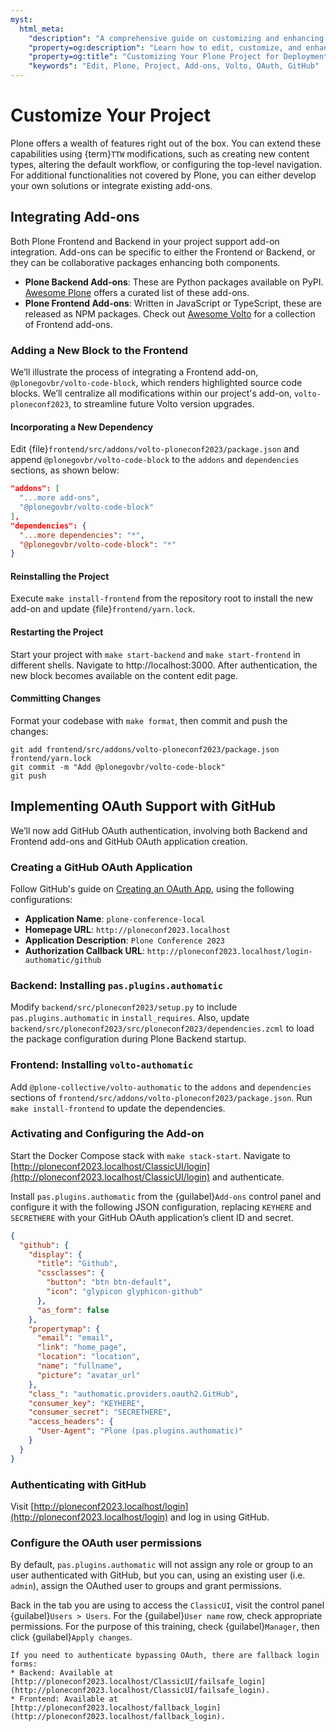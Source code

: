 ```yaml
---
myst:
  html_meta:
    "description": "A comprehensive guide on customizing and enhancing your Plone project for deployment."
    "property=og:description": "Learn how to edit, customize, and enhance your Plone project for optimal deployment."
    "property=og:title": "Customizing Your Plone Project for Deployment"
    "keywords": "Edit, Plone, Project, Add-ons, Volto, OAuth, GitHub"
---
```


# Customize Your Project

Plone offers a wealth of features right out of the box. You can extend these capabilities using {term}`TTW` modifications, such as creating new content types, altering the default workflow, or configuring the top-level navigation. For additional functionalities not covered by Plone, you can either develop your own solutions or integrate existing add-ons.

## Integrating Add-ons

Both Plone Frontend and Backend in your project support add-on integration. Add-ons can be specific to either the Frontend or Backend, or they can be collaborative packages enhancing both components.

- **Plone Backend Add-ons**: These are Python packages available on PyPI. [Awesome Plone](https://github.com/collective/awesome-plone) offers a curated list of these add-ons.
- **Plone Frontend Add-ons**: Written in JavaScript or TypeScript, these are released as NPM packages. Check out [Awesome Volto](https://github.com/collective/awesome-volto) for a collection of Frontend add-ons.

### Adding a New Block to the Frontend

We’ll illustrate the process of integrating a Frontend add-on, `@plonegovbr/volto-code-block`, which renders highlighted source code blocks. We’ll centralize all modifications within our project's add-on, `volto-ploneconf2023`, to streamline future Volto version upgrades.

#### Incorporating a New Dependency

Edit {file}`frontend/src/addons/volto-ploneconf2023/package.json` and append `@plonegovbr/volto-code-block` to the `addons` and `dependencies` sections, as shown below:

```json
"addons": [
  "...more add-ons",
  "@plonegovbr/volto-code-block"
],
"dependencies": {
  "...more dependencies": "*",
  "@plonegovbr/volto-code-block": "*"
}
```

#### Reinstalling the Project

Execute `make install-frontend` from the repository root to install the new add-on and update {file}`frontend/yarn.lock`.

#### Restarting the Project

Start your project with `make start-backend` and `make start-frontend` in different shells.
Navigate to http://localhost:3000.
After authentication, the new block becomes available on the content edit page.

#### Committing Changes

Format your codebase with `make format`, then commit and push the changes:

```shell
git add frontend/src/addons/volto-ploneconf2023/package.json frontend/yarn.lock
git commit -m "Add @plonegovbr/volto-code-block"
git push
```

## Implementing OAuth Support with GitHub

We’ll now add GitHub OAuth authentication, involving both Backend and Frontend add-ons and GitHub OAuth application creation.

### Creating a GitHub OAuth Application

Follow GitHub's guide on [Creating an OAuth App](https://docs.github.com/en/apps/oauth-apps/building-oauth-apps/creating-an-oauth-app), using the following configurations:

- **Application Name**: `plone-conference-local`
- **Homepage URL**: `http://ploneconf2023.localhost`
- **Application Description**: `Plone Conference 2023`
- **Authorization Callback URL**: `http://ploneconf2023.localhost/login-authomatic/github`

### Backend: Installing `pas.plugins.authomatic`

Modify `backend/src/ploneconf2023/setup.py` to include `pas.plugins.authomatic` in `install_requires`. Also, update `backend/src/ploneconf2023/src/ploneconf2023/dependencies.zcml` to load the package configuration during Plone Backend startup.

### Frontend: Installing `volto-authomatic`

Add `@plone-collective/volto-authomatic` to the `addons` and `dependencies` sections of `frontend/src/addons/volto-ploneconf2023/package.json`. Run `make install-frontend` to update the dependencies.

### Activating and Configuring the Add-on

Start the Docker Compose stack with `make stack-start`. Navigate to [http://ploneconf2023.localhost/ClassicUI/login](http://ploneconf2023.localhost/ClassicUI/login) and authenticate.

Install `pas.plugins.authomatic` from the {guilabel}`Add-ons` control panel and configure it with the following JSON configuration, replacing `KEYHERE` and `SECRETHERE` with your GitHub OAuth application’s client ID and secret.

```json
{
  "github": {
    "display": {
      "title": "Github",
      "cssclasses": {
        "button": "btn btn-default",
        "icon": "glypicon glyphicon-github"
      },
      "as_form": false
    },
    "propertymap": {
      "email": "email",
      "link": "home_page",
      "location": "location",
      "name": "fullname",
      "picture": "avatar_url"
    },
    "class_": "authomatic.providers.oauth2.GitHub",
    "consumer_key": "KEYHERE",
    "consumer_secret": "SECRETHERE",
    "access_headers": {
      "User-Agent": "Plone (pas.plugins.authomatic)"
    }
  }
}
```

### Authenticating with GitHub

Visit [http://ploneconf2023.localhost/login](http://ploneconf2023.localhost/login) and log in using GitHub.

### Configure the OAuth user permissions

By default, `pas.plugins.authomatic` will not assign any role or group to an user authenticated with GitHub, but you can, using an existing user (i.e. `admin`), assign the OAuthed user to groups and grant permissions.

Back in the tab you are using to access the `ClassicUI`, visit the control panel {guilabel}`Users > Users`.
For the {guilabel}`User name` row, check appropriate permissions.
For the purpose of this training, check {guilabel}`Manager`, then click {guilabel}`Apply changes`.

```{warning}
If you need to authenticate bypassing OAuth, there are fallback login forms:
* Backend: Available at [http://ploneconf2023.localhost/ClassicUI/failsafe_login](http://ploneconf2023.localhost/ClassicUI/failsafe_login).
* Frontend: Available at [http://ploneconf2023.localhost/fallback_login](http://ploneconf2023.localhost/fallback_login).

```
